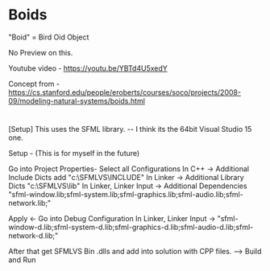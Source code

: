 # Boids
 
 "Boid" = Bird Oid Object
 
 No Preview on this.
 
 Youtube video - https://youtu.be/YBTd4U5xedY
 
Concept from -
https://cs.stanford.edu/people/eroberts/courses/soco/projects/2008-09/modeling-natural-systems/boids.html
#
#
#
#
#
#
[Setup]
This uses the SFML library. -- I think its the 64bit Visual Studio 15 one.

Setup - (This is for myself in the future)

Go into Project Properties- Select all Configurations In C++ -> Additional Include Dicts add "c:\SFMLVS\INCLUDE" In Linker -> Additional Library Dicts "c:\SFMLVS\lib" In Linker, Linker Input -> Additional Dependencies "sfml-window.lib;sfml-system.lib;sfml-graphics.lib;sfml-audio.lib;sfml-network.lib;"

Apply <- Go into Debug Configuration In Linker, Linker Input -> "sfml-window-d.lib;sfml-system-d.lib;sfml-graphics-d.lib;sfml-audio-d.lib;sfml-network-d.lib;"

After that get SFMLVS Bin .dlls and add into solution with CPP files. --> Build and Run
